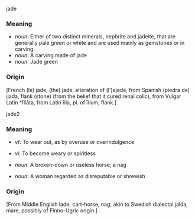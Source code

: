 jade
### Meaning
+ _noun_: Either of two distinct minerals, nephrite and jadeite, that are generally pale green or white and are used mainly as gemstones or in carving.
+ _noun_: A carving made of jade
+ _noun_: Jade green

### Origin

[French (le) jade, (the) jade, alteration of (l')ejade, from Spanish (piedra de) ijada, flank (stone) (from the belief that it cured renal colic), from Vulgar Latin *īliāta, from Latin īlia, pl. of īlium, flank.]

jade2
### Meaning
+ _vt_:  To wear out, as by overuse or overindulgence
+ _vi_: To become weary or spiritless

+ _noun_: A broken-down or useless horse; a nag
+ _noun_: A woman regarded as disreputable or shrewish

### Origin

[From Middle English iade, cart-horse, nag; akin to Swedish dialectal jälda, mare, possibly of Finno-Ugric origin.]
